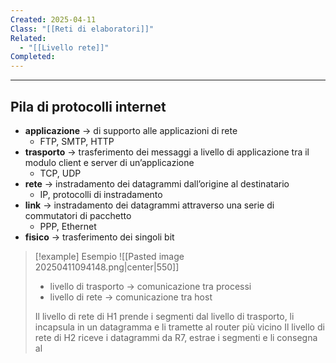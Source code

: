 ```yaml
---
Created: 2025-04-11
Class: "[[Reti di elaboratori]]"
Related:
  - "[[Livello rete]]"
Completed:
---
```

---
## Pila di protocolli internet
- **applicazione** → di supporto alle applicazioni di rete
	- FTP, SMTP, HTTP
- **trasporto** → trasferimento dei messaggi a livello di applicazione tra il modulo client e server di un’applicazione
	- TCP, UDP
- **rete** → instradamento dei datagrammi dall’origine al destinatario
	- IP, protocolli di instradamento
- **link** → instradamento dei datagrammi attraverso una serie di commutatori di pacchetto
	- PPP, Ethernet
- **fisico** → trasferimento dei singoli bit

>[!example] Esempio
>![[Pasted image 20250411094148.png|center|550]]
>
>- livello di trasporto → comunicazione tra processi
>- livello di rete → comunicazione tra host
>
>Il livello di rete di $\text{H1}$ prende i segmenti dal livello di trasporto, li incapsula in un datagramma e li tramette al router più vicino
>Il livello di rete di $\text{H2}$ riceve i datagrammi da $\text{R7}$, estrae i segmenti e li consegna al 


